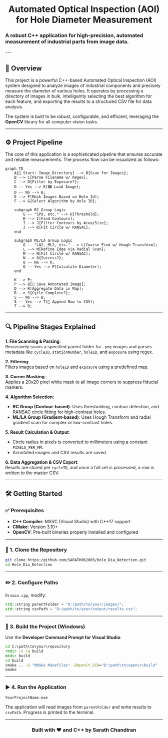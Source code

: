 <div align="center">
  <h1>Automated Optical Inspection (AOI) for Hole Diameter Measurement</h1>
</div>
  <h3>A robust C++ application for high-precision, automated measurement of industrial parts from image data.</h3>
---

## 🚀 Overview

This project is a powerful C++-based Automated Optical Inspection (AOI) system designed to analyze images of industrial components and precisely measure the diameter of various holes. It operates by processing a directory of images in bulk, intelligently selecting the best algorithm for each feature, and exporting the results to a structured CSV file for data analysis.

The system is built to be robust, configurable, and efficient, leveraging the **OpenCV** library for all computer vision tasks.

---

## ⚙️ Project Pipeline

The core of this application is a sophisticated pipeline that ensures accurate and reliable measurements. The process flow can be visualized as follows:

```mermaid
graph TD
    A[📁 Start: Image Directory] --> B{Scan for Images};
    B --> C[Parse Filename w/ Regex];
    C --> D{Filter by Exposure?};
    D -- Yes --> E[🖼️ Load Image];
    D -- No --> B;
    E --> F[Mask Images Based on Hole Id];
    F --> G{Select Algorithm by Hole ID};
    
    subgraph RC Group Logic
        G -- "SP9, etc." --> H[Threshold];
        H --> I[Find Contours];
        I --> J[Filter Contours by Area/Size];
        J --> K[Fit Circle w/ RANSAC];
    end

    subgraph ML/LA Group Logic
        G -- "LA2, ML2, etc." --> L[Coarse Find w/ Hough Transform];
        L --> M[Refine Edge via Radial Scan];
        M --> N[Fit Circle w/ RANSAC];
        N --> O{Success?};
        O -- No --> K;
        O -- Yes --> P[Calculate Diameter];
    end

    K --> P;
    P --> Q[💾 Save Annotated Image];
    Q --> R[Aggregate Data in Map];
    R --> S{Cycle Complete?};
    S -- No --> B;
    S -- Yes --> T[📝 Append Row to CSV];
    T --> B;
```

---

## 🔍 Pipeline Stages Explained

**1. File Scanning & Parsing**:  
Recursively scans a specified parent folder for `.png` images and parses metadata like `cycleID`, `stationNumber`, `holeID`, and `exposure` using regex.

**2. Filtering**:  
Filters images based on `holeID` and `exposure` using a predefined map.

**3. Corner Masking**:  
Applies a 20x20 pixel white mask to all image corners to suppress fiducial markers.

**4. Algorithm Selection**:  
- **RC Group (Contour-based)**: Uses thresholding, contour detection, and RANSAC circle fitting for high-contrast holes.
- **ML/LA Group (Gradient-based)**: Uses Hough Transform and radial gradient scan for complex or low-contrast holes.

**5. Result Calculation & Output**:  
- Circle radius in pixels is converted to millimeters using a constant `PIXELS_PER_MM`.
- Annotated images and CSV results are saved.

**6. Data Aggregation & CSV Export**:  
Results are stored per `cycleID`, and once a full set is processed, a row is written to the master CSV.

---

## 🛠️ Getting Started

### ✅ Prerequisites

- **C++ Compiler**: MSVC (Visual Studio) with C++17 support  
- **CMake**: Version 3.10+  
- **OpenCV**: Pre-built binaries properly installed and configured  

---

### 🔧 1. Clone the Repository

```bash
git clone https:/github.com/SARATH062005/Hole_Dia_Detection.git
cd Hole_Dia_Detection
```

---

### ✏️ 2. Configure Paths

In `main.cpp`, modify:

```cpp
std::string parentFolder = "D:/path/to/your/images/"; 
std::string csvPath = "D:/path/to/your/output/results.csv";
```

---

### 🧱 3. Build the Project (Windows)

Use the **Developer Command Prompt for Visual Studio**:

```cmd
cd C:\path\to\your\repository
rmdir /s /q build
mkdir build
cd build
cmake .. -G "NMake Makefiles" -DOpenCV_DIR="D:\path\to\opencv\build"
nmake
```

---

### ▶️ 4. Run the Application

```cmd
YourProjectName.exe
```

The application will read images from `parentFolder` and write results to `csvPath`. Progress is printed to the terminal.

---

<div align="center">
<h3 align="center">Built with ❤️ and C++ by Sarath Chandiran</h3>
</div>
